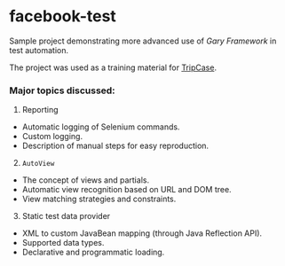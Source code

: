 # facebook-test

Sample project demonstrating more advanced use of *Gary Framework* in test automation.

The project was used as a training material for [TripCase](http://travel.tripcase.com/).

### Major topics discussed:

1. Reporting
 * Automatic logging of Selenium commands.
 * Custom logging.
 * Description of manual steps for easy reproduction.
2. `AutoView`
 * The concept of views and partials.
 * Automatic view recognition based on URL and DOM tree.
 * View matching strategies and constraints.
3. Static test data provider
 * XML to custom JavaBean mapping (through Java Reflection API).
 * Supported data types.
 * Declarative and programmatic loading.